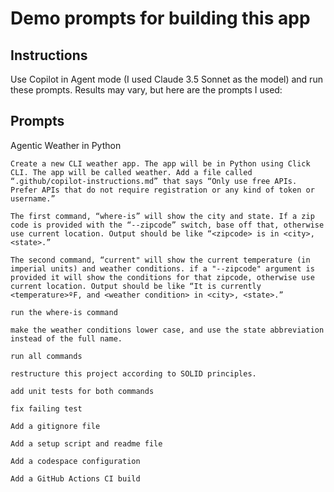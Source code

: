 # Demo prompts for building this app

## Instructions
Use Copilot in Agent mode (I used Claude 3.5 Sonnet as the model) and run these prompts. Results may vary, but here are the prompts I used:

## Prompts

Agentic Weather in Python

```
Create a new CLI weather app. The app will be in Python using Click CLI. The app will be called weather. Add a file called “.github/copilot-instructions.md” that says “Only use free APIs. Prefer APIs that do not require registration or any kind of token or username.”

The first command, “where-is” will show the city and state. If a zip code is provided with the “--zipcode” switch, base off that, otherwise use current location. Output should be like “<zipcode> is in <city>, <state>.”

The second command, “current" will show the current temperature (in imperial units) and weather conditions. if a "--zipcode" argument is provided it will show the conditions for that zipcode, otherwise use current location. Output should be like “It is currently <temperature>ºF, and <weather condition> in <city>, <state>.”
```

```run the where-is command```

```make the weather conditions lower case, and use the state abbreviation instead of the full name.```

```run all commands```

```restructure this project according to SOLID principles.```

```add unit tests for both commands```

```fix failing test```

```Add a gitignore file```

```Add a setup script and readme file```

```Add a codespace configuration ```

```Add a GitHub Actions CI build```
